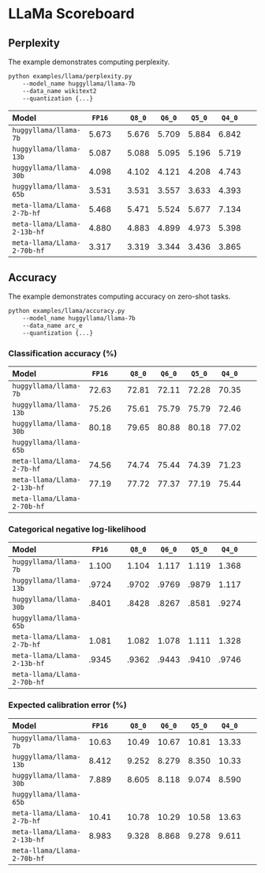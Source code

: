 # LLaMa Scoreboard

## Perplexity

The example demonstrates computing perplexity.

```bash
python examples/llama/perplexity.py
    --model_name huggyllama/llama-7b
    --data_name wikitext2
    --quantization {...}
```

| Model                       | `FP16` |     | `Q8_0` | `Q6_0` | `Q5_0` | `Q4_0` |     | `Q8_1` | `Q6_1` | `Q5_1` | `Q4_1` |
| :-                          | :-:    | :-: | :-:    | :-:    | :-:    | :-:    | :-: | :-:    | :-:    | :-:    | :-:    |
| `huggyllama/llama-7b`       | 5.673  |     | 5.676  | 5.709  | 5.884  | 6.842  |     | 5.676  | 5.697  | 5.863  | 6.284  |
| `huggyllama/llama-13b`      | 5.087  |     | 5.088  | 5.095  | 5.196  | 5.719  |     | 5.086  | 5.098  | 5.176  | 5.523  |
| `huggyllama/llama-30b`      | 4.098  |     | 4.102  | 4.121  | 4.208  | 4.743  |     | 4.099  | 4.108  | 4.187  | 4.539  |
| `huggyllama/llama-65b`      | 3.531  |     | 3.531  | 3.557  | 3.633  | 4.393  |     | 3.531  | 3.551  | 3.606  | 3.918  |
| `meta-llama/Llama-2-7b-hf`  | 5.468  |     | 5.471  | 5.524  | 5.677  | 7.134  |     | 5.471  | 5.520  | 5.651  | 6.108  |
| `meta-llama/Llama-2-13b-hf` | 4.880  |     | 4.883  | 4.899  | 4.973  | 5.398  |     | 4.882  | 4.903  | 4.960  | 5.203  |
| `meta-llama/Llama-2-70b-hf` | 3.317  |     | 3.319  | 3.344  | 3.436  | 3.865  |     | 3.319  | 3.335  | 3.415  | 3.670  |

## Accuracy

The example demonstrates computing accuracy on zero-shot tasks.

```bash
python examples/llama/accuracy.py
    --model_name huggyllama/llama-7b
    --data_name arc_e
    --quantization {...}
```

### Classification accuracy (%)

| Model                       | `FP16` |     | `Q8_0` | `Q6_0` | `Q5_0` | `Q4_0` |     | `Q8_1` | `Q6_1` | `Q5_1` | `Q4_1` |
| :-                          | :-:    | :-: | :-:    | :-:    | :-:    | :-:    | :-: | :-:    | :-:    | :-:    | :-:    |
| `huggyllama/llama-7b`       | 72.63  |     | 72.81  | 72.11  | 72.28  | 70.35  |     | 72.81  | 73.51  | 72.98  | 72.28  |
| `huggyllama/llama-13b`      | 75.26  |     | 75.61  | 75.79  | 75.79  | 72.46  |
| `huggyllama/llama-30b`      | 80.18  |     | 79.65  | 80.88  | 80.18  | 77.02  |
| `huggyllama/llama-65b`      |        |     |
| `meta-llama/Llama-2-7b-hf`  | 74.56  |     | 74.74  | 75.44  | 74.39  | 71.23  |
| `meta-llama/Llama-2-13b-hf` | 77.19  |     | 77.72  | 77.37  | 77.19  | 75.44  |
| `meta-llama/Llama-2-70b-hf` |        |     |

### Categorical negative log-likelihood

| Model                       | `FP16` |     | `Q8_0` | `Q6_0` | `Q5_0` | `Q4_0` |     | `Q8_1` | `Q6_1` | `Q5_1` | `Q4_1` |
| :-                          | :-:    | :-: | :-:    | :-:    | :-:    | :-:    | :-: | :-:    | :-:    | :-:    | :-:    |
| `huggyllama/llama-7b`       | 1.100  |     | 1.104  | 1.117  | 1.119  | 1.368  | 
| `huggyllama/llama-13b`      | .9724  |     | .9702  | .9769  | .9879  | 1.117  |
| `huggyllama/llama-30b`      | .8401  |     | .8428  | .8267  | .8581  | .9274  |
| `huggyllama/llama-65b`      |        |     |
| `meta-llama/Llama-2-7b-hf`  | 1.081  |     | 1.082  | 1.078  | 1.111  | 1.328  |
| `meta-llama/Llama-2-13b-hf` | .9345  |     | .9362  | .9443  | .9410  | .9746  |
| `meta-llama/Llama-2-70b-hf` |        |     |

### Expected calibration error (%)

| Model                       | `FP16` |     | `Q8_0` | `Q6_0` | `Q5_0` | `Q4_0` |     | `Q8_1` | `Q6_1` | `Q5_1` | `Q4_1` |
| :-                          | :-:    | :-: | :-:    | :-:    | :-:    | :-:    | :-: | :-:    | :-:    | :-:    | :-:    |
| `huggyllama/llama-7b`       | 10.63  |     | 10.49  | 10.67  | 10.81  | 13.33  |
| `huggyllama/llama-13b`      | 8.412  |     | 9.252  | 8.279  | 8.350  | 10.33  |
| `huggyllama/llama-30b`      | 7.889  |     | 8.605  | 8.118  | 9.074  | 8.590  |
| `huggyllama/llama-65b`      |        |     |
| `meta-llama/Llama-2-7b-hf`  | 10.41  |     | 10.78  | 10.29  | 10.58  | 13.63  |
| `meta-llama/Llama-2-13b-hf` | 8.983  |     | 9.328  | 8.868  | 9.278  | 9.611  |
| `meta-llama/Llama-2-70b-hf` |        |     |